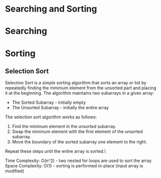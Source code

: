 # Searching and Sorting

# Searching

# Sorting

## Selection Sort

Selection Sort is a simple sorting algorithm that sorts an array or list by repeatedly finding the minimum element from the unsorted part and placing it at the beginning. The algorithm maintains two subarrays in a given array:
* The Sorted Subarray - initially empty
* The Unsorted Subarray - initially the entire array

The selection sort algorithm works as follows: 
1. Find the minimum element in the unsorted subarray.
2. Swap the minimum element with the first element of the unsorted subarray.
3. Move the boundary of the sorted subarray one element to the right.

Repeat these steps until the entire array is sorted.\

Time Complexity: O(n^2) - two nested for loops are used to sort the array\
Space Complexity: O(1) - sorting is performed in-place (input array is modified)